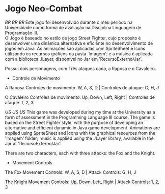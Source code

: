 # Jogo Neo-Combat
 *BR BR BR* 
 Este jogo foi desenvolvido durante o meu período na Universidade como forma de avaliação na Disciplina Linguagem de Programação III.  
 O Jogo é baseado no estilo de jogo Street Fighter, cujo propósito é desenvolver uma dinâmica alternativa e eficiênte no desenvolvimento de jogos em Java.
 As animações são aplicadas com SpriteSheet e Icons utilizando os recursos gráficos da pasta 'Imagem'; e a música é aplicada com a biblioteca JLayer, disponível no Jar em 'RecursoExterno/Jar'.  

 Possui dois personagens, com Três ataques cada, a Raposa e o Cavaleiro. 

 - Controle de Movimento

 A Raposa 
 Controles de movimento: W, A, S, D | Controles de ataque: G, H, J  
 
 O Cavaleiro 
 Controles de movimento: Up, Down, Left, Right | Controles de ataque: 1, 2, 3

*US US US*
This game was developed during my time at the University as a form of assessment in the Programming Language III course.
The game is based on the Street Fighter style, with the purpose of developing an alternative and efficient dynamic in Java game development.
Animations are applied using SpriteSheet and Icons with the graphical resources from the 'Imagem' folder; music is applied using the JLayer library, available in the Jar at 'RecursoExterno/Jar'.

There are two characters, each with three attacks: the Fox and the Knight.

- Movement Controls

The Fox
Movement Controls: W, A, S, D | Attack Controls: G, H, J

The Knight
Movement Controls: Up, Down, Left, Right | Attack Controls: 1, 2, 3